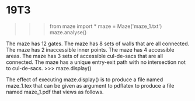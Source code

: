 # 19T3
>>> from maze import *
>>> maze = Maze('maze_1.txt')
>>> maze.analyse()



The maze has 12 gates.
The maze has 8 sets of walls that are all connected.
The maze has 2 inaccessible inner points.
The maze has 4 accessible areas.
The maze has 3 sets of accessible cul-de-sacs that are all connected.
The maze has a unique entry-exit path with no intersection not to cul-de-sacs. >>> maze.display()


The effect of executing maze.display() is to produce a file named maze_1.tex that can be given as argument to 
pdflatex to produce a file named maze_1.pdf that views as follows.

